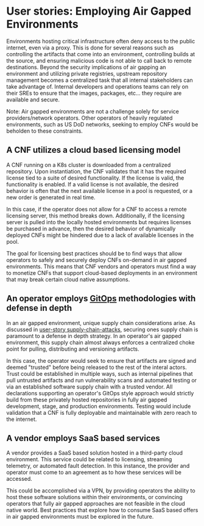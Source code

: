 # User stories: Employing Air Gapped Environments

Environments hosting critical infrastructure often deny access to the public internet, even via a proxy. This is done for several reasons such as controlling the artifacts that come into an environment, controlling builds at the source, and ensuring malicious code is not able to call back to remote destinations. Beyond the security implications of air gapping an environment and utilizing private registries, upstream repository management becomes a centralized task that all internal stakeholders can take advantage of. Internal developers and operations teams can rely on their SREs to ensure that the images, packages, etc... they require are available and secure.

Note: Air gapped environments are not a challenge solely for service providers/network operators. Other operators of heavily regulated environments, such as US DoD networks, seeking to employ CNFs would be beholden to these constraints.

## A CNF utilizes a cloud based licensing model

A CNF running on a K8s cluster is downloaded from a centralized repository. Upon instantiation, the CNF validates that it has the required license tied to a suite of desired functionality. If the license is valid, the functionality is enabled. If a valid license is not available, the desired behavior is often that the next available license in a pool is requested, or a new order is generated in real time.

In this case, if the operator does not allow for a CNF to access a remote licensing server, this method breaks down. Additionally, if the licensing server is pulled into the locally hosted environments but requires licenses be purchased in advance, then the desired behavior of dynamically deployed CNFs might be hindered due to a lack of available licenses in the pool.

The goal for licensing best practices should be to find ways that allow operators to safely and securely deploy CNFs on-demand in air gapped environments. This means that CNF vendors and operators must find a way to monetize CNFs that support cloud-based deployments in an environment that may break certain cloud native assumptions.

## An operator employs [GitOps](https://github.com/cncf/cnf-wg/blob/main/use-case/0001-UC-lifecycle-of-infrastructure-where-CNF-is-running.md) methodologies with defense in depth

In an air gapped environment, unique supply chain considerations arise. As discussed in [user-story supply-chain-attacks](https://github.com/cncf/cnf-wg/blob/main/user-stories/supply-chain-attacks.md), securing ones supply chain is paramount to a defense in depth strategy. In an operator's air gapped environment, this supply chain almost always enforces a centralized choke point for pulling, distributing and versioning artifacts. 

In this case, the operator would seek to ensure that artifacts are signed and deemed "trusted" before being released to the rest of the interal actors. Trust could be established in multiple ways, such as internal pipelines that pull untrusted artifacts and run vulnerability scans and automated testing or via an established software supply chain with a trusted vendor. All declarations supporting an operator's GitOps style approach would strictly build from these privately hosted repositories in fully air gapped development, stage, and production environments. Testing would include validation that a CNF is fully deployable and maintainable with zero reach to the internet.

## A vendor employs SaaS based services

A vendor provides a SaaS based solution hosted in a third-party cloud environment. This service could be related to licensing, streaming telemetry, or automated fault detection. In this instance, the provider and operator must come to an agreement as to how these services will be accessed. 

This could be accomplished via a VPN, by providing operators the ability to host these software solutions within their environments, or convincing operators that fully air gapped approaches are not feasible in the cloud native world. Best practices that explore how to consume SaaS based offers in air gapped environments must be explored in the future.
